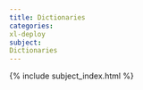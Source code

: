 ```yaml
---
title: Dictionaries
categories:
xl-deploy
subject:
Dictionaries
---
```


{% include subject_index.html %}
